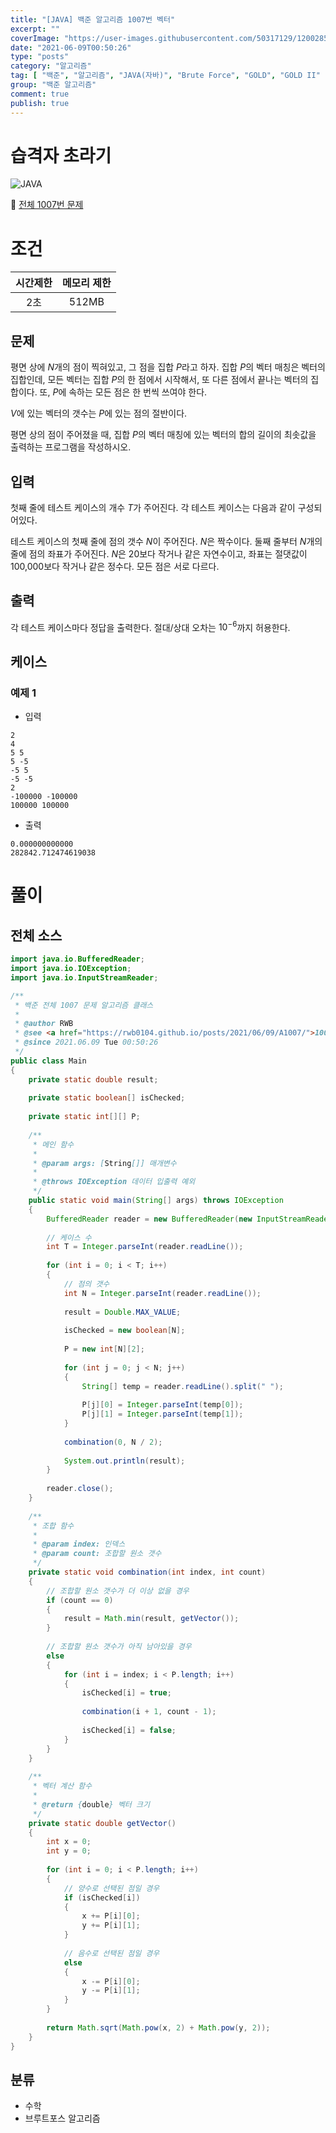 ```yaml
---
title: "[JAVA] 백준 알고리즘 1007번 벡터"
excerpt: ""
coverImage: "https://user-images.githubusercontent.com/50317129/120028591-d5ece480-c02f-11eb-88f0-e14fc647dd81.png"
date: "2021-06-09T00:50:26"
type: "posts"
category: "알고리즘"
tag: [ "백준", "알고리즘", "JAVA(자바)", "Brute Force", "GOLD", "GOLD II" ]
group: "백준 알고리즘"
comment: true
publish: true
---
```


# 습격자 초라기

![JAVA](https://shields.io/badge/java-JDK%2014-lightgray?logo=java&style=plastic&logoColor=white&labelColor=orange)

🔗 [전체 1007번 문제](https://www.acmicpc.net/problem/1007)

# 조건

| 시간제한 | 메모리 제한 |
| :------: | :---------: |
|   2초    |    512MB    |

## 문제

평면 상에 $N$개의 점이 찍혀있고, 그 점을 집합 $P$라고 하자. 집합 $P$의 벡터 매칭은 벡터의 집합인데, 모든 벡터는 집합 $P$의 한 점에서 시작해서, 또 다른 점에서 끝나는 벡터의 집합이다. 또, $P$에 속하는 모든 점은 한 번씩 쓰여야 한다.

$V$에 있는 벡터의 갯수는 $P$에 있는 점의 절반이다.

평면 상의 점이 주어졌을 때, 집합 $P$의 벡터 매칭에 있는 벡터의 합의 길이의 최솟값을 출력하는 프로그램을 작성하시오.

## 입력

첫째 줄에 테스트 케이스의 개수 $T$가 주어진다. 각 테스트 케이스는 다음과 같이 구성되어있다.

테스트 케이스의 첫째 줄에 점의 갯수 $N$이 주어진다. $N$은 짝수이다. 둘째 줄부터 $N$개의 줄에 점의 좌표가 주어진다. $N$은 20보다 작거나 같은 자연수이고, 좌표는 절댓값이 100,000보다 작거나 같은 정수다. 모든 점은 서로 다르다.

## 출력

각 테스트 케이스마다 정답을 출력한다. 절대/상대 오차는 $10^{-6}$까지 허용한다.

## 케이스

### 예제 1

+ 입력

``` tc
2
4
5 5
5 -5
-5 5
-5 -5
2
-100000 -100000
100000 100000
```

+ 출력

``` tc
0.000000000000
282842.712474619038
```

# 풀이



## 전체 소스

``` java
import java.io.BufferedReader;
import java.io.IOException;
import java.io.InputStreamReader;

/**
 * 백준 전체 1007 문제 알고리즘 클래스
 *
 * @author RWB
 * @see <a href="https://rwb0104.github.io/posts/2021/06/09/A1007/">1007 풀이</a>
 * @since 2021.06.09 Tue 00:50:26
 */
public class Main
{
	private static double result;
	
	private static boolean[] isChecked;
	
	private static int[][] P;
	
	/**
	 * 메인 함수
	 *
	 * @param args: [String[]] 매개변수
	 *
	 * @throws IOException 데이터 입출력 예외
	 */
	public static void main(String[] args) throws IOException
	{
		BufferedReader reader = new BufferedReader(new InputStreamReader(System.in));
		
		// 케이스 수
		int T = Integer.parseInt(reader.readLine());
		
		for (int i = 0; i < T; i++)
		{
			// 점의 갯수
			int N = Integer.parseInt(reader.readLine());
			
			result = Double.MAX_VALUE;
			
			isChecked = new boolean[N];
			
			P = new int[N][2];
			
			for (int j = 0; j < N; j++)
			{
				String[] temp = reader.readLine().split(" ");
				
				P[j][0] = Integer.parseInt(temp[0]);
				P[j][1] = Integer.parseInt(temp[1]);
			}
			
			combination(0, N / 2);
			
			System.out.println(result);
		}
		
		reader.close();
	}
	
	/**
	 * 조합 함수
	 *
	 * @param index: 인덱스
	 * @param count: 조합할 원소 갯수
	 */
	private static void combination(int index, int count)
	{
		// 조합할 원소 갯수가 더 이상 없을 경우
		if (count == 0)
		{
			result = Math.min(result, getVector());
		}
		
		// 조합할 원소 갯수가 아직 남아있을 경우
		else
		{
			for (int i = index; i < P.length; i++)
			{
				isChecked[i] = true;
				
				combination(i + 1, count - 1);
				
				isChecked[i] = false;
			}
		}
	}
	
	/**
	 * 벡터 계산 함수
	 *
	 * @return {double} 벡터 크기
	 */
	private static double getVector()
	{
		int x = 0;
		int y = 0;
		
		for (int i = 0; i < P.length; i++)
		{
			// 양수로 선택된 점일 경우
			if (isChecked[i])
			{
				x += P[i][0];
				y += P[i][1];
			}
			
			// 음수로 선택된 점일 경우
			else
			{
				x -= P[i][0];
				y -= P[i][1];
			}
		}
		
		return Math.sqrt(Math.pow(x, 2) + Math.pow(y, 2));
	}
}
```

## 분류

* 수학
* 브루트포스 알고리즘